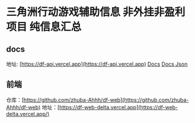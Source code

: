 # 三角洲行动游戏辅助信息 非外挂非盈利项目 纯信息汇总

## docs

地址: [https://df-api.vercel.app](https://df-api.vercel.app)
[Docs](https://df-api.vercel.app/doc)
[Docs Json](https://df-api.vercel.app/doc/json)

## 前端

仓库：[https://github.com/zhuba-Ahhh/df-web](https://github.com/zhuba-Ahhh/df-web)
地址：[https://df-web-delta.vercel.app](https://df-web-delta.vercel.app/)